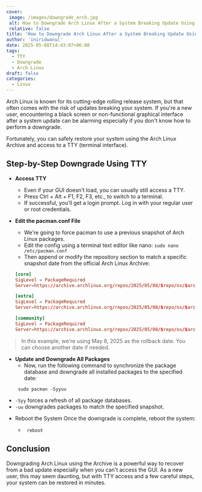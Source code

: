 ```yaml
---
cover:
 image: /images/downgrade_arch.jpg
 alt: How to Downgrade Arch Linux After a System Breaking Update Using TTY
 relative: false
title: 'How to Downgrade Arch Linux After a System Breaking Update Using TTY'
author: 'iniridwanul'
date: 2025-05-08T14:43:07+06:00
tags:
  - TTY
  - Downgrade
  - Arch Linux
draft: false
categories:
  - Linux
---
```


Arch Linux is known for its cutting-edge rolling release system, but that often comes with the risk of updates breaking your system. If you're a new user, encountering a black screen or non-functional graphical interface after a system update can be alarming especially if you don't know how to perform a downgrade.

Fortunately, you can safely restore your system using the Arch Linux Archive and access to a TTY (terminal interface).

## Step-by-Step Downgrade Using TTY
* **Access TTY**
  * Even if your GUI doesn't load, you can usually still access a TTY.
  * Press Ctrl + Alt + F1, F2, F3, etc., to switch to a terminal.
  * If successful, you’ll get a login prompt. Log in with your regular user or root credentials.

* **Edit the pacman.conf File**
  * We're going to force pacman to use a previous snapshot of Arch Linux packages.
  * Edit the config using a terminal text editor like nano:
  `sudo nano /etc/pacman.conf`
  * Then append or modify the repository section to match a specific snapshot date from the official Arch Linux Archive:

  ```conf
  [core]
  SigLevel = PackageRequired
  Server=https://archive.archlinux.org/repos/2025/05/08/$repo/os/$arch

  [extra]
  SigLevel = PackageRequired
  Server=https://archive.archlinux.org/repos/2025/05/08/$repo/os/$arch

  [community]
  SigLevel = PackageRequired
  Server=https://archive.archlinux.org/repos/2025/05/08/$repo/os/$arch
  ```
  
> In this example, we're using May 8, 2025 as the rollback date. You can choose another date if needed.

* **Update and Downgrade All Packages**
  * Now, run the following command to synchronize the package database and downgrade all installed packages to the specified date:
  ```shell
   sudo pacman -Syyuu
   ```
- `-Syy` forces a refresh of all package databases.
- `-uu` downgrades packages to match the specified snapshot.

* Reboot the System
Once the downgrade is complete, reboot the system:

   * ```shell
      reboot
      ```
      
## Conclusion
Downgrading Arch Linux using the Archive is a powerful way to recover from a bad update especially when you can't access the GUI. As a new user, this may seem daunting, but with TTY access and a few careful steps, your system can be restored in minutes.